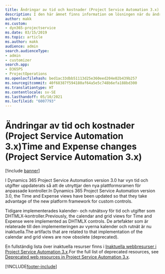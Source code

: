 ```yaml
---
title: Ändringar av tid och kostnader (Project Service Automation 3.x)
description: I den här ämnet finns information om lösningen när du ändrar tid och pengar.
author: makk
ms.custom:
- dyn365-projectservice
ms.date: 03/15/2019
ms.topic: article
ms.author: makk
audience: admin
search.audienceType:
- admin
- customizer
search.app:
- D365PS
- ProjectOperations
ms.openlocfilehash: bed1ac33dbb51113d25e360eed204e02b439b257
ms.sourcegitcommit: 40f68387f594180af64a5e5c748b6efa188bd300
ms.translationtype: HT
ms.contentlocale: sv-SE
ms.lasthandoff: 05/10/2021
ms.locfileid: "6007793"
---
```

# <a name="time-and-expense-changes-project-service-automation-3x"></a><span data-ttu-id="fdbf3-103">Ändringar av tid och kostnader (Project Service Automation 3.x)</span><span class="sxs-lookup"><span data-stu-id="fdbf3-103">Time and Expense changes (Project Service Automation 3.x)</span></span>

[!include [banner](../../includes/psa-now-project-operations.md)]

<span data-ttu-id="fdbf3-104">I Dynamics 365 Project Service Automation version 3.0 har vyn tid och utgifter uppdaterats så att de utnyttjar den nya plattformsramen för anpassade kontroller.</span><span class="sxs-lookup"><span data-stu-id="fdbf3-104">In Dynamics 365 Project Service Automation version 3.0, the Time and Expense views have been updated so that they take advantage of the new platform framework for custom controls.</span></span>

<span data-ttu-id="fdbf3-105">Tidigare implementerades kalender- och rutnätsvy för tid och utgifter som DHTMLX-kontroller.</span><span class="sxs-lookup"><span data-stu-id="fdbf3-105">Previously, the calendar and grid views for Time and Expense were implemented as DHTMLX controls.</span></span> <span data-ttu-id="fdbf3-106">De artefakter som är relaterade till den implementeringen av vyerna kalender och rutnät är nu inaktuella.</span><span class="sxs-lookup"><span data-stu-id="fdbf3-106">The artifacts that are related to that implementation of the calendar and grid views are now obsolete (deprecated).</span></span>

<span data-ttu-id="fdbf3-107">En fullständig lista över inaktuella resurser finns i [Inaktuella webbresurser i Project Service Automation 3.x](web-resources-deprecated-v3.x.md).</span><span class="sxs-lookup"><span data-stu-id="fdbf3-107">For the full list of deprecated resources, see [Deprecated web resources in Project Service Automation 3.x](web-resources-deprecated-v3.x.md).</span></span>


[!INCLUDE[footer-include](../../includes/footer-banner.md)]